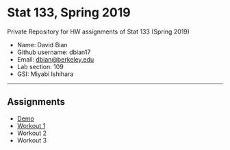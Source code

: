 # Stat 133, Spring 2019

Private Repository for HW assignments of Stat 133 (Spring 2019)

- Name: David Bian
- Github username: dbian17
- Email: dbian@berkeley.edu
- Lab section: 109
- GSI: Miyabi Ishihara

-----

## Assignments

- [Demo](demo)
- [Workout 1](workout1)
- Workout 2
- Workout 3


